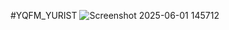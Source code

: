 ﻿ #YQFM_YURIST
![Screenshot 2025-06-01 145712](https://github.com/user-attachments/assets/28563997-b498-4c47-9e19-7e03f44c064c)
